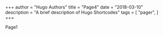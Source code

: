 +++
author = "Hugo Authors"
title = "Page4"
date = "2018-03-10"
description = "A brief description of Hugo Shortcodes"
tags = [
    "pager",
]
+++

Page1